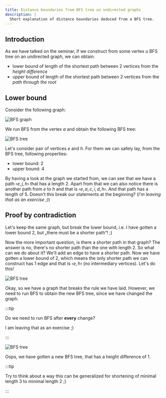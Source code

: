 ```yaml
---
title: Distance boundaries from BFS tree on undirected graphs
description: |
  Short explanation of distance boundaries deduced from a BFS tree.
---
```


## Introduction

As we have talked on the seminar, if we construct from some vertex $u$ BFS tree on an undirected graph, we can obtain:

- lower bound of length of the shortest path between 2 vertices from the _height difference_
- upper bound of length of the shortest path between 2 vertices from the _path through the root_

## Lower bound

Consider the following graph:

![BFS graph](/files/ib002/bfs-tree/bfs_graph.svg)

We run BFS from the vertex $a$ and obtain the following BFS tree:

![BFS tree](/files/ib002/bfs-tree/bfs_tree.svg)

Let's consider pair of vertices $e$ and $h$. For them we can safely lay, from the BFS tree, following properties:

- lower bound: $2$
- upper bound: $4$

By having a look at the graph we started from, we can see that we have a path ‹$e, j, h$› that has a length 2. Apart from that we can also notice there is another path from $e$ to $h$ and that is ‹$e, a, c, i, d, h$›. And that path has a length of $5$. Doesn't this break our statements at the beginning? (_I'm leaving that as an exercise ;)_)

## Proof by contradiction

Let's keep the same graph, but break the lower bound, i.e. I have gotten a lower bound $2$, but „there must be a shorter path“! ;)

Now the more important question, is there a shorter path in that graph? The answer is no, there's no shorter path than the one with length $2$. So what can we do about it? We'll add an edge to have a shorter path. Now we have gotten a lower bound of $2$, which means the only shorter path we can construct has $1$ edge and that is ‹$e, h$› (no intermediary vertices). Let's do this!

![BFS tree](/files/ib002/bfs-tree/bfs_graph_with_additional_edge.svg)

Okay, so we have a graph that breaks the rule we have laid. However, we need to run BFS to obtain the new BFS tree, since we have changed the graph.

:::tip

Do we need to run BFS after **every** change?

­I am leaving that as an exercise ;)

:::

![BFS tree](/files/ib002/bfs-tree/bfs_tree_with_additional_edge.svg)

Oops, we have gotten a new BFS tree, that has a height difference of 1.

:::tip

Try to think about a way this can be generalized for shortening of minimal length 3 to minimal length 2 ;)

:::
